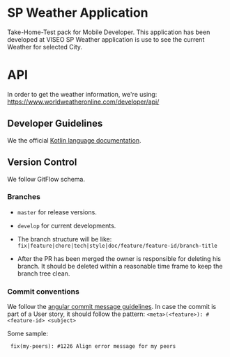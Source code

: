 # SP Weather Application
 Take-Home-Test pack for Mobile Developer. This application has been developed at VISEO
 SP Weather application is use to see the current Weather for selected City.

# API
In order to get the weather information, we're using: 
https://www.worldweatheronline.com/developer/api/

## Developer Guidelines
We the official [Kotlin language documentation](https://kotlinlang.org/docs/kotlin-docs.pdf).

## Version Control
We follow GitFlow schema.

### Branches
- `master` for release versions.
- `develop` for current developments. 
- The branch structure will be like: 
`fix|feature|chore|tech|style|doc/feature/feature-id/branch-title`

- After the PR has been merged the owner is responsible for deleting his branch. It should be deleted within a reasonable time frame to keep the branch tree clean.

### Commit conventions
We follow the [angular commit message guidelines](https://github.com/angular/angular/blob/master/CONTRIBUTING.md#commit).
In case the commit is part of a User story, it should follow the pattern:
`<meta>(<feature>): #<feature-id> <subject>`

Some sample:
```
 fix(my-peers): #1226 Align error message for my peers
```

